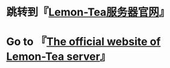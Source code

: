 跳转到『[Lemon-Tea服务器官网](https://LIUYISENGDEGE-LemonTea.github.io "跳转到 『Lemon-Tea服务器官网』")』
==========================
Go to 『[The official website of Lemon-Tea server](https://LIUYISENGDEGE-LemonTea.github.io "Go to 『The official website of Lemon-Tea server』")』
==========================